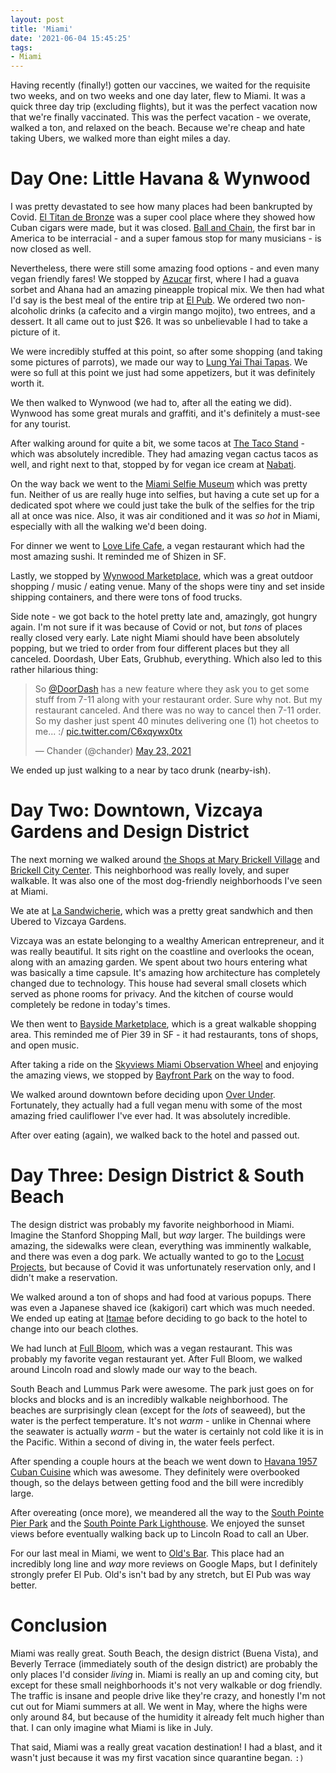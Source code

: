 ```yaml
---
layout: post
title: 'Miami'
date: '2021-06-04 15:45:25'
tags:
- Miami
---
```


Having recently (finally!) gotten our vaccines, we waited for the requisite two weeks, and on two weeks and one day later, flew to Miami. It was a quick three day trip (excluding flights), but it was the perfect vacation now that we're finally vaccinated. This was the perfect vacation - we overate, walked a ton, and relaxed on the beach. Because we're cheap and hate taking Ubers, we walked more than eight miles a day.

# Day One: Little Havana & Wynwood

I was pretty devastated to see how many places had been bankrupted by Covid. [El Titan de Bronze](https://www.google.com/maps/place/El+Titan+de+Bronze/@25.7727168,-80.2188589,15z/data=!4m13!1m7!3m6!1s0x88d9b0a20ec8c111:0xff96f271ddad4f65!2sMiami,+FL!3b1!8m2!3d25.7616798!4d-80.1917902!3m4!1s0x0:0xc305dfaa1cfe0607!8m2!3d25.7660553!4d-80.2125934?authuser=1) was a super cool place where they showed how Cuban cigars were made, but it was closed. [Ball and Chain](https://www.google.com/maps/place/Ball+%26+Chain/@25.7658888,-80.2203227,19z/data=!3m1!4b1!4m5!3m4!1s0x88d9b6f0bed78a7b:0x6326e553839031a6!8m2!3d25.7658309!4d-80.2197751?authuser=1), the first bar in America to be interracial - and a super famous stop for many musicians - is now closed as well.

Nevertheless, there were still some amazing food options - and even many vegan friendly fares! We stopped by [Azucar](https://www.google.com/maps/place/Azucar+Ice+Cream+-+Little+Havana/@25.7655401,-80.2197945,19.51z/data=!4m5!3m4!1s0x0:0x4267e987739da0ea!8m2!3d25.7658355!4d-80.2196724?authuser=1) first, where I had a guava sorbet and Ahana had an amazing pineapple tropical mix. We then had what I'd say is the best meal of the entire trip at [El Pub](https://www.google.com/maps/place/El+Pub+Restaurant/@25.7654857,-80.2213652,19.51z/data=!4m5!3m4!1s0x0:0x93f90bd4fa2c62de!8m2!3d25.765497!4d-80.22038?authuser=1). We ordered two non-alcoholic drinks (a cafecito and a virgin mango mojito), two entrees, and a dessert. It all came out to just $26. It was so unbelievable I had to take a picture of it.

We were incredibly stuffed at this point, so after some shopping (and taking some pictures of parrots), we made our way to [Lung Yai Thai Tapas](https://www.google.com/maps/place/Lung+Yai+Thai+Tapas/@25.7655108,-80.2236238,18.3z/data=!4m5!3m4!1s0x0:0xfea18cc0b650e2a0!8m2!3d25.7657343!4d-80.2232558?authuser=1). We were so full at this point we just had some appetizers, but it was definitely worth it.

We then walked to Wynwood (we had to, after all the eating we did). Wynwood has some great murals and graffiti, and it's definitely a must-see for any tourist.

After walking around for quite a bit, we some tacos at [The Taco Stand](https://www.google.com/maps/place/The+Taco+Stand/@25.8005045,-80.2010373,19.04z/data=!4m5!3m4!1s0x0:0xe69c82b1f6c9da5b!8m2!3d25.8007698!4d-80.201318?authuser=1) - which was absolutely incredible. They had amazing vegan cactus tacos as well, and right next to that, stopped by for vegan ice cream at [Nabati](https://www.google.com/maps/place/Nabati/@25.8005045,-80.2010373,19.04z/data=!4m5!3m4!1s0x88d9b73d4e5ab5e3:0xa52c543d2cfe0386!8m2!3d25.8008341!4d-80.2014594?authuser=1).

On the way back we went to the [Miami Selfie Museum](https://www.google.com/maps/place/Miami+Selfie+Museum/@25.8002495,-80.2024151,17.39z/data=!4m5!3m4!1s0x0:0x7190022a21afb44!8m2!3d25.8008347!4d-80.198629?authuser=1) which was pretty fun. Neither of us are really huge into selfies, but having a cute set up for a dedicated spot where we could just take the bulk of the selfies for the trip all at once was nice. Also, it was air conditioned and it was _so hot_ in Miami, especially with all the walking we'd been doing.

For dinner we went to [Love Life Cafe](https://www.google.com/maps/place/Love+Life+Cafe/@25.7999909,-80.2005661,15.51z/data=!3m1!5s0x88d9b6b3705e7f0b:0x2e618d7ab03de65e!4m5!3m4!1s0x0:0xb604644e2a5967d8!8m2!3d25.8014708!4d-80.2033731?authuser=1), a vegan restaurant which had the most amazing sushi. It reminded me of Shizen in SF.

Lastly, we stopped by [Wynwood Marketplace](https://www.google.com/maps/place/Wynwood+Marketplace/@25.7989186,-80.1991039,17z/data=!4m5!3m4!1s0x88d9b6b204210847:0xfe5fbf89d2ecbfd!8m2!3d25.7986176!4d-80.1993984?authuser=1), which was a great outdoor shopping / music / eating venue. Many of the shops were tiny and set inside shipping containers, and there were tons of food trucks.

Side note - we got back to the hotel pretty late and, amazingly, got hungry again. I'm not sure if it was because of Covid or not, but _tons_ of places really closed very early. Late night Miami should have been absolutely popping, but we tried to order from four different places but they all canceled. Doordash, Uber Eats, Grubhub, everything. Which also led to this rather hilarious thing:

<blockquote class="twitter-tweet"><p lang="en" dir="ltr">So <a href="https://twitter.com/DoorDash?ref_src=twsrc%5Etfw">@DoorDash</a> has a new feature where they ask you to get some stuff from 7-11 along with your restaurant order. Sure why not. But my restaurant canceled. And there was no way to cancel then 7-11 order. So my dasher just spent 40 minutes delivering one (1) hot cheetos to me... :/ <a href="https://t.co/C6xqywx0tx">pic.twitter.com/C6xqywx0tx</a></p>&mdash; Chander (@chander) <a href="https://twitter.com/chander/status/1396331725345763332?ref_src=twsrc%5Etfw">May 23, 2021</a></blockquote> <script async src="https://platform.twitter.com/widgets.js" charset="utf-8"></script>

We ended up just walking to a near by taco drunk (nearby-ish).

# Day Two: Downtown, Vizcaya Gardens and Design District

The next morning we walked around [the Shops at Mary Brickell Village](https://www.google.com/maps/place/The+Shops+at+Mary+Brickell+Village/@25.7648496,-80.194504,16.87z/data=!4m5!3m4!1s0x0:0xe7e613a95192a820!8m2!3d25.765!4d-80.1938889?authuser=1) and [Brickell City Center](https://www.google.com/maps/place/Brickell+City+Centre/@25.7679881,-80.1963088,15.69z/data=!4m5!3m4!1s0x88d9b780f538bff5:0x23778a5f52ad5deb!8m2!3d25.7671785!4d-80.1928148?authuser=1). This neighborhood was really lovely, and super walkable. It was also one of the most dog-friendly neighborhoods I've seen at Miami.

We ate at [La Sandwicherie](https://www.google.com/maps/place/La+Sandwicherie+brickell/@25.7721143,-80.1955363,15.69z/data=!4m5!3m4!1s0x0:0xee8d7bbea4872135!8m2!3d25.7661068!4d-80.1940094?authuser=1), which was a pretty great sandwhich and then Ubered to Vizcaya Gardens.

Vizcaya was an estate belonging to a wealthy American entrepreneur, and it was really beautiful. It sits right on the coastline and overlooks the ocean, along with an amazing garden. We spent about two hours entering what was basically a time capsule. It's amazing how architecture has completely changed due to technology. This house had several small closets which served as phone rooms for privacy. And the kitchen of course would completely be redone in today's times.

We then went to [Bayside Marketplace](https://www.google.com/maps/place/Bayside+Marketplace/@25.7761684,-80.1956428,15.69z/data=!4m5!3m4!1s0x88d9b4206f1f80d9:0x87962a8eb8223143!8m2!3d25.7784025!4d-80.1867938?authuser=1), which is a great walkable shopping area. This reminded me of Pier 39 in SF - it had restaurants, tons of shops, and open music.

After taking a ride on the [Skyviews Miami Observation Wheel](https://www.google.com/maps/place/Skyviews+Miami+Observation+Wheel/@25.7761684,-80.1956428,15.69z/data=!4m5!3m4!1s0x88d9b57b1ab9b273:0x7dbb2317bcd67331!8m2!3d25.7770198!4d-80.184519?authuser=1) and enjoying the amazing views, we stopped by [Bayfront Park](https://www.google.com/maps/place/Bayfront+Park/@25.7761684,-80.1956428,15.69z/data=!4m5!3m4!1s0x88d9b420c7c5d977:0x9fc29bc38767db55!8m2!3d25.7744416!4d-80.1855979?authuser=1) on the way to food.

We walked around downtown before deciding upon [Over Under](https://www.google.com/maps/place/Over+Under/@25.7762463,-80.192586,17.69z/data=!4m5!3m4!1s0x0:0xbbc264a0291ce4a1!8m2!3d25.7743595!4d-80.1908824?authuser=1). Fortunately, they actually had a full vegan menu with some of the most amazing fried cauliflower I've ever had. It was absolutely incredible.

After over eating (again), we walked back to the hotel and passed out.

# Day Three: Design District & South Beach

The design district was probably my favorite neighborhood in Miami. Imagine the Stanford Shopping Mall, but _way_ larger. The buildings were amazing, the sidewalks were clean, everything was imminently walkable, and there was even a dog park. We actually wanted to go to the [Locust Projects](https://www.google.com/maps/place/Locust+Projects/@25.812355,-80.1950298,17.36z/data=!4m5!3m4!1s0x0:0xc497cf4c0c682487!8m2!3d25.8124092!4d-80.1955207?authuser=1), but because of Covid it was unfortunately reservation only, and I didn't make a reservation.

We walked around a ton of shops and had food at various popups. There was even a Japanese shaved ice (kakigori) cart which was much needed. We ended up eating at [Itamae](https://www.google.com/maps/place/Itamae/@25.8117359,-80.1925224,17.42z/data=!4m5!3m4!1s0x88d9b156d7e54067:0x60a470318c014294!8m2!3d25.81232!4d-80.1925956?authuser=1) before deciding to go back to the hotel to change into our beach clothes.

We had lunch at [Full Bloom](https://www.google.com/maps/place/Full+Bloom+Vegan/@25.786911,-80.1411419,15.62z/data=!4m5!3m4!1s0x0:0x92cce303fae99d9e!8m2!3d25.7915023!4d-80.1309087?authuser=1), which was a vegan restaurant. This was probably my favorite vegan restaurant yet. After Full Bloom, we walked around Lincoln road and slowly made our way to the beach.

South Beach and Lummus Park were awesome. The park just goes on for blocks and blocks and is an incredibly walkable neighborhood. The beaches are surprisingly clean (except for the _lots_ of seaweed), but the water is the perfect temperature. It's not _warm_ - unlike in Chennai where the seawater is actually _warm_ - but the water is certainly not cold like it is in the Pacific. Within a second of diving in, the water feels perfect.

After spending a couple hours at the beach we went down to [Havana 1957 Cuban Cuisine](https://www.google.com/maps/place/Havana+1957+Cuban+Cuisine+South+Beach+at+Breakwater/@25.7846948,-80.1406664,15.62z/data=!4m5!3m4!1s0x88d9b50b32beb0dd:0xa1bf4c42a10bcaee!8m2!3d25.7799012!4d-80.1308706?authuser=1) which was awesome. They definitely were overbooked though, so the delays between getting food and the bill were incredibly large.

After overeating (once more), we meandered all the way to the [South Pointe Pier Park](https://www.google.com/maps/place/South+Pointe+Park+Pier/@25.7706912,-80.1350725,15.62z/data=!4m5!3m4!1s0x0:0x5f2bc6bfc72fade2!8m2!3d25.7635368!4d-80.1296706?authuser=1) and the [South Pointe Park Lighthouse](https://www.google.com/maps/place/South+Pointe+Park+Lighthouse/@25.7706912,-80.1350725,15.62z/data=!4m5!3m4!1s0x0:0xa862c1a98d5b8722!8m2!3d25.766879!4d-80.1366695?authuser=1). We enjoyed the sunset views before eventually walking back up to Lincoln Road to call an Uber.

For our last meal in Miami, we went to [Old's Bar](https://www.google.com/maps/place/Old's+Havana+Cuban+Bar+%26+Cocina/@25.7653317,-80.2196,19.77z/data=!4m5!3m4!1s0x0:0x7e82d9e75b366535!8m2!3d25.76562!4d-80.2192559?authuser=1). This place had an incredibly long line and _way_ more reviews on Google Maps, but I definitely strongly prefer El Pub. Old's isn't bad by any stretch, but El Pub was way better.

# Conclusion

Miami was really great. South Beach, the design district (Buena Vista), and Beverly Terrace (immediately south of the design district) are probably the only places I'd consider _living_ in. Miami is really an up and coming city, but except for these small neighborhoods it's not very walkable or dog friendly. The traffic is insane and people drive like they're crazy, and honestly I'm not cut out for Miami summers at all. We went in May, where the highs were only around 84, but because of the humidity it already felt much higher than that. I can only imagine what Miami is like in July.

That said, Miami was a really great vacation destination! I had a blast, and it wasn't just because it was my first vacation since quarantine began. `:)`